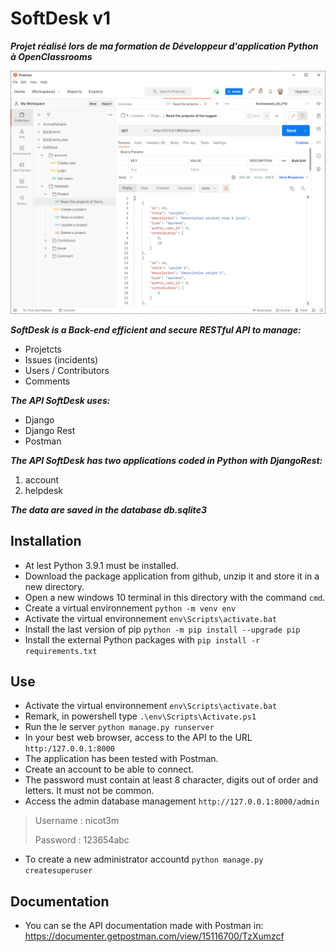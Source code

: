 # SoftDesk v1
**_Projet réalisé lors de ma formation de Développeur d'application Python à OpenClassrooms_**

![softdesk](softdesk_postman.png)

_**SoftDesk is a Back-end efficient and secure RESTful API to manage:**_
* Projetcts
* Issues (incidents)
* Users / Contributors
* Comments

_**The API SoftDesk uses:**_
* Django
* Django Rest
* Postman

_**The API SoftDesk has two applications coded in Python with DjangoRest:**_
1. account
1. helpdesk

_**The data are saved in the database db.sqlite3**_

## Installation
* At lest Python 3.9.1 must be installed.
* Download the package application from github, unzip it and store it in a new directory.
* Open a  new windows 10 terminal in this directory with the command `cmd`.
* Create a virtual environnement `python -m venv env`
* Activate the virtual environnement `env\Scripts\activate.bat`
* Install the last version of pip `python -m pip install --upgrade pip`
* Install the external Python packages with `pip install -r requirements.txt`

## Use
* Activate the virtual environnement `env\Scripts\activate.bat` 
* Remark, in powershell type `.\env\Scripts\Activate.ps1`
* Run the  le server `python manage.py runserver`
* In your best web browser, access to the API to the URL `http:/127.0.0.1:8000`
* The application has been tested with Postman.
* Create an account to be able to connect.
* The password must contain at least 8 character, digits out of order and letters. It must not be common.
* Access the admin database management `http://127.0.0.1:8000/admin`
>Username : nicot3m
>
>Password : 123654abc
>
* To create a new administrator accountd `python manage.py createsuperuser`

## Documentation
* You can se the API documentation made with Postman in:
https://documenter.getpostman.com/view/15116700/TzXumzcf

